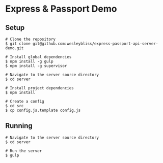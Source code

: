 Express & Passport Demo
=======================

## Setup

```
# Clone the repository
$ git clone git@github.com:wesleybliss/express-passport-api-server-demo.git

# Install global dependencies
$ npm install -g gulp
$ npm install -g supervisor

# Navigate to the server source directory
$ cd server

# Install project dependencies
$ npm install

# Create a config
$ cd src
$ cp config.js.template config.js
```

## Running

```
# Navigate to the server source directory
$ cd server
 
# Run the server
$ gulp
```